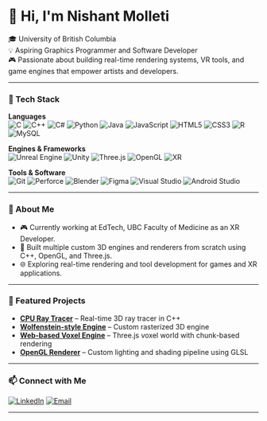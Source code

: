 # 👋 Hi, I'm Nishant Molleti

🎓 University of British Columbia  
💡 Aspiring Graphics Programmer and Software Developer  
🎮 Passionate about building real-time rendering systems, VR tools, and game engines that empower artists and developers.

---

### 🧰 Tech Stack

**Languages**  
![C](https://img.shields.io/badge/C-00599C?logo=c&logoColor=white)
![C++](https://img.shields.io/badge/C++-00599C?logo=cplusplus&logoColor=white)
![C#](https://img.shields.io/badge/C%23-239120?logo=csharp&logoColor=white)
![Python](https://img.shields.io/badge/Python-3776AB?logo=python&logoColor=white)
![Java](https://img.shields.io/badge/Java-007396?logo=java&logoColor=white)
![JavaScript](https://img.shields.io/badge/JavaScript-F7DF1E?logo=javascript&logoColor=black)
![HTML5](https://img.shields.io/badge/HTML5-E34F26?logo=html5&logoColor=white)
![CSS3](https://img.shields.io/badge/CSS3-1572B6?logo=css3&logoColor=white)
![R](https://img.shields.io/badge/R-276DC3?logo=r&logoColor=white)
![MySQL](https://img.shields.io/badge/MySQL-4479A1?logo=mysql&logoColor=white)

**Engines & Frameworks**  
![Unreal Engine](https://img.shields.io/badge/Unreal%20Engine-313131?logo=unrealengine&logoColor=white)
![Unity](https://img.shields.io/badge/Unity-100000?logo=unity&logoColor=white)
![Three.js](https://img.shields.io/badge/Three.js-000000?logo=three.js&logoColor=white)
![OpenGL](https://img.shields.io/badge/OpenGL-5586A4?logo=opengl&logoColor=white)
![XR](https://img.shields.io/badge/XR%20(AR/VR)-ff69b4?logo=oculus&logoColor=white)

**Tools & Software**  
![Git](https://img.shields.io/badge/Git-F05032?logo=git&logoColor=white)
![Perforce](https://img.shields.io/badge/Perforce-404040?logo=perforce&logoColor=white)
![Blender](https://img.shields.io/badge/Blender-F5792A?logo=blender&logoColor=white)
![Figma](https://img.shields.io/badge/Figma-F24E1E?logo=figma&logoColor=white)
![Visual Studio](https://img.shields.io/badge/Visual%20Studio-5C2D91?logo=visualstudio&logoColor=white)
![Android Studio](https://img.shields.io/badge/Android%20Studio-3DDC84?logo=androidstudio&logoColor=white)

---

### 🧠 About Me

- 🎮 Currently working at EdTech, UBC Faculty of Medicine as an XR Developer.  
- 🧩 Built multiple custom 3D engines and renderers from scratch using C++, OpenGL, and Three.js.
- 🌐 Exploring real-time rendering and tool development for games and XR applications.

---

### 🚀 Featured Projects

- [**CPU Ray Tracer**](https://github.com/NISH-Original/cpu-raytracer) – Real-time 3D ray tracer in C++
- [**Wolfenstein-style Engine**](https://github.com/NISH-Original/wolfenstein_game_engine) – Custom rasterized 3D engine
- [**Web-based Voxel Engine**](https://github.com/NISH-Original/voxel-engine) – Three.js voxel world with chunk-based rendering  
- [**OpenGL Renderer**](https://github.com/NISH-Original/opengl-renderer) – Custom lighting and shading pipeline using GLSL  

---

### 📫 Connect with Me

[![LinkedIn](https://img.shields.io/badge/LinkedIn-Nishant%20Molleti-0077B5?logo=linkedin&logoColor=white)](https://www.linkedin.com/in/nishant-molleti/)
[![Email](https://img.shields.io/badge/Email-nishant.molleti%40gmail.com-red?logo=gmail&logoColor=white)](mailto:nishant.molleti@gmail.com)

---
